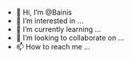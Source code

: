 - 👋 Hi, I’m @Bainis
- 👀 I’m interested in ...
- 🌱 I’m currently learning ...
- 💞️ I’m looking to collaborate on ...
- 📫 How to reach me ...

<!---
Bainis/Bainis is a ✨ special ✨ repository because its `README.md` (this file) appears on your GitHub profile.
You can click the Preview link to take a look at your changes.
--->
